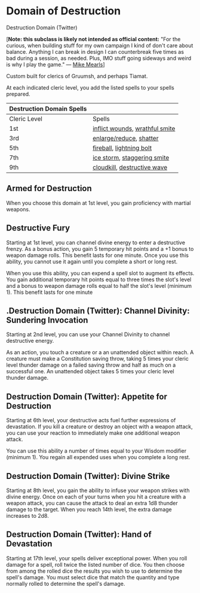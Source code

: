 # Domain of Destruction

Destruction Domain \(Twitter\)

\[**Note: this subclass is likely not intended as official content:** "For the curious, when building stuff for my own campaign I kind of don't care about balance. Anything I can break in design I can counterbreak five times as bad during a session, as needed. Plus, IMO stuff going sideways and weird is why I play the game." — [Mike Mearls](https://twitter.com/mikemearls/status/1015752965213204480)\]

Custom built for clerics of Gruumsh, and perhaps Tiamat.

At each indicated cleric level, you add the listed spells to your spells prepared.

| Destruction Domain Spells |  |
| :--- | :--- |
| Cleric Level | Spells |
| 1st | [inflict wounds](https://5etools.com/spells.html#inflict%20wounds_phb), [wrathful smite](https://5etools.com/spells.html#wrathful%20smite_phb) |
| 3rd | [enlarge/reduce](https://5etools.com/spells.html#enlarge%2freduce_phb), [shatter](https://5etools.com/spells.html#shatter_phb) |
| 5th | [fireball](https://5etools.com/spells.html#fireball_phb), [lightning bolt](https://5etools.com/spells.html#lightning%20bolt_phb) |
| 7th | [ice storm](https://5etools.com/spells.html#ice%20storm_phb), [staggering smite](https://5etools.com/spells.html#staggering%20smite_phb) |
| 9th | [cloudkill](https://5etools.com/spells.html#cloudkill_phb), [destructive wave](https://5etools.com/spells.html#destructive%20wave_phb) |

## Armed for Destruction

When you choose this domain at 1st level, you gain proficiency with martial weapons.

## Destructive Fury

Starting at 1st level, you can channel divine energy to enter a destructive frenzy. As a bonus action, you gain 5 temporary hit points and a +1 bonus to weapon damage rolls. This benefit lasts for one minute. Once you use this ability, you cannot use it again until you complete a short or long rest.

When you use this ability, you can expend a spell slot to augment its effects. You gain additional temporary hit points equal to three times the slot's level and a bonus to weapon damage rolls equal to half the slot's level \(minimum 1\). This benefit lasts for one minute

## .Destruction Domain \(Twitter\): Channel Divinity: Sundering Invocation

Starting at 2nd level, you can use your Channel Divinity to channel destructive energy.

As an action, you touch a creature or a an unattended object within reach. A creature must make a Constitution saving throw, taking 5 times your cleric level thunder damage on a failed saving throw and half as much on a successful one. An unattended object takes 5 times your cleric level thunder damage.

## Destruction Domain \(Twitter\): Appetite for Destruction

Starting at 6th level, your destructive acts fuel further expressions of devastation. If you kill a creature or destroy an object with a weapon attack, you can use your reaction to immediately make one additional weapon attack.

You can use this ability a number of times equal to your Wisdom modifier \(minimum 1\). You regain all expended uses when you complete a long rest.

## Destruction Domain \(Twitter\): Divine Strike

Starting at 8th level, you gain the ability to infuse your weapon strikes with divine energy. Once on each of your turns when you hit a creature with a weapon attack, you can cause the attack to deal an extra 1d8 thunder damage to the target. When you reach 14th level, the extra damage increases to 2d8.

## Destruction Domain \(Twitter\): Hand of Devastation

Starting at 17th level, your spells deliver exceptional power. When you roll damage for a spell, roll twice the listed number of dice. You then choose from among the rolled dice the results you wish to use to determine the spell's damage. You must select dice that match the quantity and type normally rolled to determine the spell's damage.

